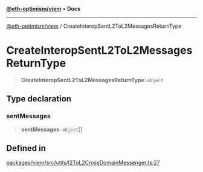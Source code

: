 [**@eth-optimism/viem**](../README.md) • **Docs**

***

[@eth-optimism/viem](../README.md) / CreateInteropSentL2ToL2MessagesReturnType

# CreateInteropSentL2ToL2MessagesReturnType

> **CreateInteropSentL2ToL2MessagesReturnType**: `object`

## Type declaration

### sentMessages

> **sentMessages**: `object`[]

## Defined in

[packages/viem/src/utils/l2ToL2CrossDomainMessenger.ts:27](https://github.com/ethereum-optimism/ecosystem/blob/5b57c542e6f02774701a464de238b830e81b7ecb/packages/viem/src/utils/l2ToL2CrossDomainMessenger.ts#L27)
